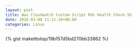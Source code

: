 ```yaml
---
layout: post                                                                                                              
title: Aws Cloudwatch Custom Script Rds Health Check.Sh                                                                                                                       
date: 2016-03-08 11:11:10+00:00                                                                                                                        
categories: Linux                                                                                                                
---                                                                                                                              
```


{% gist makeittotop/19b157d5bd270bb33862 %}                                                                                                           

